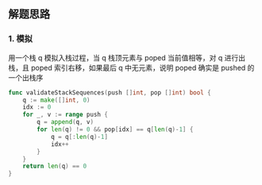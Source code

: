 <a name="KJI7y"></a>

## 解题思路

<a name="d61UJ"></a>

### 1. 模拟

用一个栈 q 模拟入栈过程，当 q 栈顶元素与 poped 当前值相等，对 q 进行出栈，且 poped 索引右移，如果最后 q 中无元素，说明 poped 确实是 pushed 的一个出栈序

```go
func validateStackSequences(push []int, pop []int) bool {
    q := make([]int, 0)
    idx := 0
    for _, v := range push {
        q = append(q, v)
        for len(q) != 0 && pop[idx] == q[len(q)-1] {
            q = q[:len(q)-1]
            idx++
        }
    }
    return len(q) == 0
}
```
